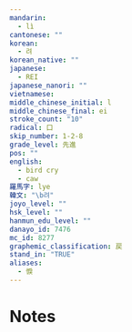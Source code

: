 ```yaml
---
mandarin:
  - lì
cantonese: ""
korean:
  - 려
korean_native: ""
japanese:
  - REI
japanese_nanori: ""
vietnamese:
middle_chinese_initial: l
middle_chinese_final: ei
stroke_count: "10"
radical: 口
skip_number: 1-2-8
grade_level: 先進
pos: ""
english:
  - bird cry
  - caw
羅馬字: lye
韓文: "\b려"
joyo_level: ""
hsk_level: ""
hanmun_edu_level: ""
danayo_id: 7476
mc_id: 8277
graphemic_classification: 戻
stand_in: "TRUE"
aliases:
  - 悷
---
```


# Notes
